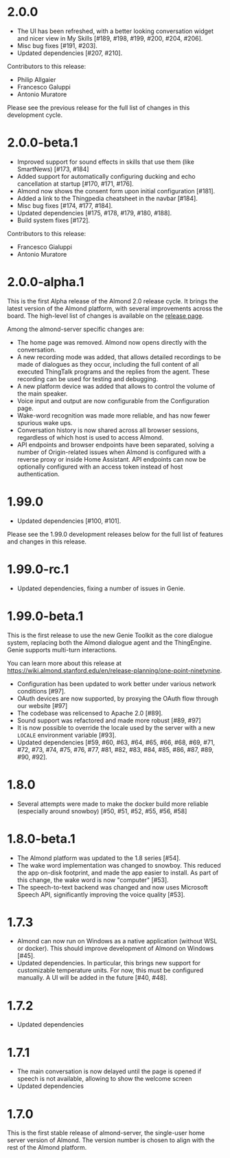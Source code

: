 2.0.0
=====

* The UI has been refreshed, with a better looking conversation widget
  and nicer view in My Skills [#189, #198, #199, #200, #204, #206].
* Misc bug fixes [#191, #203].
* Updated dependencies [#207, #210].

Contributors to this release:
- Philip Allgaier
- Francesco Galuppi
- Antonio Muratore

Please see the previous release for the full list of changes in this
development cycle.

2.0.0-beta.1
============

* Improved support for sound effects in skills that use them (like SmartNews)
  [#173, #184]
* Added support for automatically configuring ducking and echo cancellation
  at startup [#170, #171, #176].
* Almond now shows the consent form upon initial configuration [#181].
* Added a link to the Thingpedia cheatsheet in the navbar [#184].
* Misc bug fixes [#174, #177, #184].
* Updated dependencies [#175, #178, #179, #180, #188].
* Build system fixes [#172].

Contributors to this release:
- Francesco Gialuppi
- Antonio Muratore

2.0.0-alpha.1
=============

This is the first Alpha release of the Almond 2.0 release cycle. It brings
the latest version of the Almond platform, with several improvements across
the board. The high-level list of changes is available on the
[release page](https://wiki.almond.stanford.edu/en/release-planning/two-point-oh).

Among the almond-server specific changes are:

* The home page was removed. Almond now opens directly with the conversation.
* A new recording mode was added, that allows detailed recordings to be made
  of dialogues as they occur, including the full content of all executed ThingTalk
  programs and the replies from the agent. These recording can be used for
  testing and debugging.
* A new platform device was added that allows to control the volume of the main
  speaker.
* Voice input and output are now configurable from the Configuration page.
* Wake-word recognition was made more reliable, and has now fewer spurious wake ups.
* Conversation history is now shared across all browser sessions, regardless of
  which host is used to access Almond.
* API endpoints and browser endpoints have been separated, solving a number of
  Origin-related issues when Almond is configured with a reverse proxy or inside
  Home Assistant. API endpoints can now be optionally configured with an access
  token instead of host authentication.

1.99.0
======

* Updated dependencies [#100, #101].

Please see the 1.99.0 development releases below for the full list of features
and changes in this release.

1.99.0-rc.1
===========

* Updated dependencies, fixing a number of issues in Genie.

1.99.0-beta.1
=============

This is the first release to use the new Genie Toolkit as the core dialogue
system, replacing both the Almond dialogue agent and the ThingEngine. Genie
supports multi-turn interactions.

You can learn more about this release at
<https://wiki.almond.stanford.edu/en/release-planning/one-point-ninetynine>.

* Configuration has been updated to work better under various network
  conditions [#97].
* OAuth devices are now supported, by proxying the OAuth flow through our
  website [#97]
* The codebase was relicensed to Apache 2.0 [#89].
* Sound support was refactored and made more robust [#89, #97]
* It is now possible to override the locale used by the server with a new
  `LOCALE` environment variable [#93].
* Updated dependencies [#59, #60, #63, #64, #65, #66, #68, #69, #71, #72, #73,
  #74, #75, #76, #77, #81, #82, #83, #84, #85, #86, #87, #89, #90, #92].

1.8.0
=====

* Several attempts were made to make the docker build more reliable
  (especially around snowboy) [#50, #51, #52, #55, #56, #58]

1.8.0-beta.1
============

* The Almond platform was updated to the 1.8 series [#54].
* The wake word implementation was changed to snowboy. This reduced the app
  on-disk footprint, and made the app easier to install. As part of this
  change, the wake word is now "computer" [#53].
* The speech-to-text backend was changed and now uses Microsoft Speech API,
  significantly improving the voice quality [#53].

1.7.3
=====

* Almond can now run on Windows as a native application (without
  WSL or docker). This should improve development of Almond on Windows [#45].
* Updated dependencies. In particular, this brings new support for
  customizable temperature units. For now, this must be configured
  manually. A UI will be added in the future [#40, #48].

1.7.2
=====

* Updated dependencies

1.7.1
=====

* The main conversation is now delayed until the page is opened
  if speech is not available, allowing to show the welcome screen
* Updated dependencies

1.7.0
=====

This is the first stable release of almond-server, the single-user
home server version of Almond. The version number is chosen to align
with the rest of the Almond platform.
